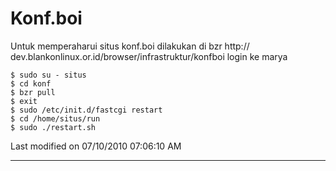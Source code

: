 # Konf.boi

Untuk memperaharui situs konf.boi dilakukan di bzr ​http://
dev.blankonlinux.or.id/browser/infrastruktur/konfboi
login ke marya
```
$ sudo su - situs
$ cd konf
$ bzr pull
$ exit
$ sudo /etc/init.d/fastcgi restart
$ cd /home/situs/run
$ sudo ./restart.sh
```
Last modified on 07/10/2010 07:06:10 AM

---
 
